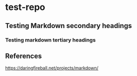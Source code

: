 # test-repo
## Testing Markdown secondary headings
### Testing markdown tertiary headings

## References
https://daringfireball.net/projects/markdown/
